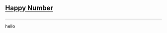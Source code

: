 <h2><a href="https://leetcode.com/problems/happy-number/submissions/875533082/">Happy Number</a></h2><h3></h3><hr>hello
